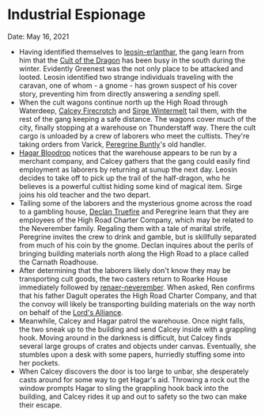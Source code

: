 # Industrial Espionage

Date: May 16, 2021

- Having identified themselves to [leosin-erlanthar](../npcs/leosin-erlanthar.md), the gang learn from him that the [Cult of the Dragon](../factions/Cult%20of%20the%20Dragon.md) has been busy in the south during the winter. Evidently Greenest was the not only place to be attacked and looted. Leosin identified two strange individuals traveling with the caravan, one of whom - a gnome - has grown suspect of his cover story, preventing him from directly answering a *sending* spell.
- When the cult wagons continue north up the High Road through Waterdeep, [Calcey Firecrotch](../Characters/Calcey%20Firecrotch/%21index.md) and [Sirge Wintermelt](../Characters/Sirge%20Wintermelt/%21index.md) tail them, with the rest of the gang keeping a safe distance. The wagons cover much of the city, finally stopping at a warehouse on Thunderstaff way. There the cult cargo is unloaded by a crew of laborers who meet the cultists. They're taking orders from Varick, [Peregrine Buntly](../Characters/Peregrine%20Buntly/%21index.md)'s old handler.
- [Hagar Bloodrop](../Characters/Hagar%20Bloodrop/%21index.md) notices that the warehouse appears to be run by a merchant company, and Calcey gathers that the gang could easily find employment as laborers by returning at sunup the next day. Leosin decides to take off to pick up the trail of the half-dragon, who he believes is a powerful cultist hiding some kind of magical item. Sirge joins his old teacher and the two depart.
- Tailing some of the laborers and the mysterious gnome across the road to a gambling house, [Declan Truefire](../Characters/Declan%20Truefire/%21index.md) and Peregrine learn that they are employees of the High Road Charter Company, which may be related to the Neverember family. Regaling them with a tale of marital strife, Peregrine invites the crew to drink and gamble, but is skillfully separated from much of his coin by the gnome. Declan inquires about the perils of bringing building materials north along the High Road to a place called the Carnath Roadhouse.
- After determining that the laborers likely don't know they may be transporting cult goods, the two casters return to Roarke House immediately followed by [renaer-neverember](../npcs/renaer-neverember.md). When asked, Ren confirms that his father Dagult operates the High Road Charter Company, and that the convoy will likely be transporting building materials on the way north on behalf of the [Lord's Alliance](../factions/Lord's%20Alliance.md).
- Meanwhile, Calcey and Hagar patrol the warehouse. Once night falls, the two sneak up to the building and send Calcey inside with a grappling hook. Moving around in the darkness is difficult, but Calcey finds several large groups of crates and objects under canvas. Eventually, she stumbles upon a desk with some papers, hurriedly stuffing some into her pockets.
- When Calcey discovers the door is too large to unbar, she desperately casts around for some way to get Hagar's aid. Throwing a rock out the window prompts Hagar to sling the grappling hook back into the building, and Calcey rides it up and out to safety so the two can make their escape.